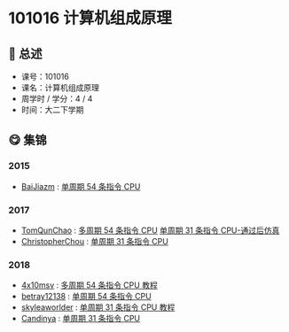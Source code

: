 # 101016 计算机组成原理

## :rocket: 总述

* 课号：101016
* 课名：计算机组成原理
* 周学时 / 学分：4 / 4
* 时间：大二下学期

## :yum: 集锦

### 2015

* [BaiJiazm](https://github.com/BaiJiazm) : [单周期 54 条指令 CPU](https://github.com/BaiJiazm/cpu54_design)

### 2017

* [TomQunChao](https://github.com/TomQunChao) : [多周期 54 条指令 CPU](https://github.com/TomQunChao/CPU54) [单周期 31 条指令 CPU-通过后仿真](https://github.com/TomQunChao/31CpuFront)
* [ChristopherChou](https://github.com/ChristopherChou) : [单周期 31 条指令 CPU](https://github.com/ChristopherChou/CPU31)

### 2018

* [4x10msv](https://github.com/4x10msv) : [多周期 54 条指令 CPU 教程](https://github.com/4x10msv/MIPS54MC)
* [betray12138](https://github.com/betray12138) : [单周期 54 条指令 CPU](https://github.com/betray12138/One-Cycle-CPU54)
* [skyleaworlder](https://github.com/skyleaworlder) : [单周期 31 条指令 CPU 教程](https://skyleaworlder.github.io/2020/06/18/CPU31/)
* [Candinya](https://github.com/Candinya) : [单周期 31 条指令 CPU](https://github.com/Candinya/MIPS-CPU-31Cmds)